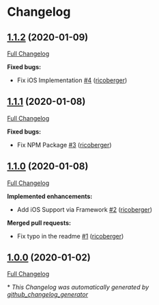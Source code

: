 # Changelog

## [1.1.2](https://github.com/kubenav/kubenav-plugin/tree/1.1.2) (2020-01-09)

[Full Changelog](https://github.com/kubenav/kubenav-plugin/compare/1.1.1...1.1.2)

**Fixed bugs:**

- Fix iOS Implementation [\#4](https://github.com/kubenav/kubenav-plugin/pull/4) ([ricoberger](https://github.com/ricoberger))

## [1.1.1](https://github.com/kubenav/kubenav-plugin/tree/1.1.1) (2020-01-08)

[Full Changelog](https://github.com/kubenav/kubenav-plugin/compare/1.1.0...1.1.1)

**Fixed bugs:**

- Fix NPM Package [\#3](https://github.com/kubenav/kubenav-plugin/pull/3) ([ricoberger](https://github.com/ricoberger))

## [1.1.0](https://github.com/kubenav/kubenav-plugin/tree/1.1.0) (2020-01-08)

[Full Changelog](https://github.com/kubenav/kubenav-plugin/compare/1.0.0...1.1.0)

**Implemented enhancements:**

- Add iOS Support via Framework [\#2](https://github.com/kubenav/kubenav-plugin/pull/2) ([ricoberger](https://github.com/ricoberger))

**Merged pull requests:**

- Fix typo in the readme [\#1](https://github.com/kubenav/kubenav-plugin/pull/1) ([ricoberger](https://github.com/ricoberger))

## [1.0.0](https://github.com/kubenav/kubenav-plugin/tree/1.0.0) (2020-01-02)

[Full Changelog](https://github.com/kubenav/kubenav-plugin/compare/66ee9f125d3053732ce0dda93a7fcdc3edda1c46...1.0.0)



\* *This Changelog was automatically generated by [github_changelog_generator](https://github.com/github-changelog-generator/github-changelog-generator)*
